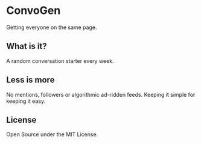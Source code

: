 # ConvoGen
Getting everyone on the same page.

## What is it?
A random conversation starter every week.

## Less is more
No mentions, followers or algorithmic ad-ridden feeds. Keeping it simple for keeping it easy.

## License
Open Source under the MIT License.
